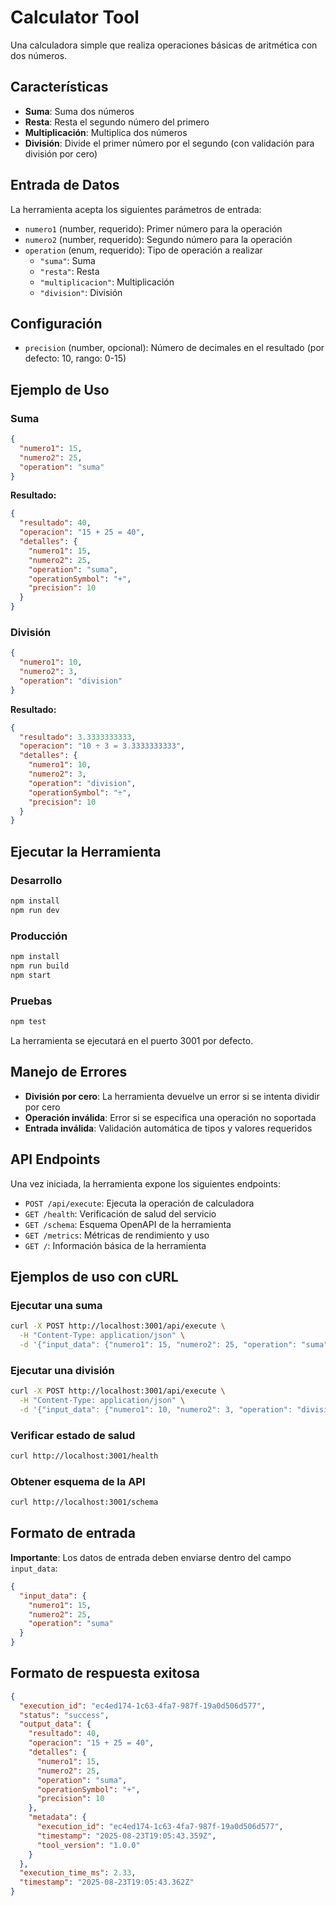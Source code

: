 # Calculator Tool

Una calculadora simple que realiza operaciones básicas de aritmética con dos números.

## Características

- **Suma**: Suma dos números
- **Resta**: Resta el segundo número del primero
- **Multiplicación**: Multiplica dos números
- **División**: Divide el primer número por el segundo (con validación para división por cero)

## Entrada de Datos

La herramienta acepta los siguientes parámetros de entrada:

- `numero1` (number, requerido): Primer número para la operación
- `numero2` (number, requerido): Segundo número para la operación
- `operation` (enum, requerido): Tipo de operación a realizar
  - `"suma"`: Suma
  - `"resta"`: Resta
  - `"multiplicacion"`: Multiplicación
  - `"division"`: División

## Configuración

- `precision` (number, opcional): Número de decimales en el resultado (por defecto: 10, rango: 0-15)

## Ejemplo de Uso

### Suma
```json
{
  "numero1": 15,
  "numero2": 25,
  "operation": "suma"
}
```

**Resultado:**
```json
{
  "resultado": 40,
  "operacion": "15 + 25 = 40",
  "detalles": {
    "numero1": 15,
    "numero2": 25,
    "operation": "suma",
    "operationSymbol": "+",
    "precision": 10
  }
}
```

### División
```json
{
  "numero1": 10,
  "numero2": 3,
  "operation": "division"
}
```

**Resultado:**
```json
{
  "resultado": 3.3333333333,
  "operacion": "10 ÷ 3 = 3.3333333333",
  "detalles": {
    "numero1": 10,
    "numero2": 3,
    "operation": "division",
    "operationSymbol": "÷",
    "precision": 10
  }
}
```

## Ejecutar la Herramienta

### Desarrollo
```bash
npm install
npm run dev
```

### Producción
```bash
npm install
npm run build
npm start
```

### Pruebas
```bash
npm test
```

La herramienta se ejecutará en el puerto 3001 por defecto.

## Manejo de Errores

- **División por cero**: La herramienta devuelve un error si se intenta dividir por cero
- **Operación inválida**: Error si se especifica una operación no soportada
- **Entrada inválida**: Validación automática de tipos y valores requeridos

## API Endpoints

Una vez iniciada, la herramienta expone los siguientes endpoints:

- `POST /api/execute`: Ejecuta la operación de calculadora
- `GET /health`: Verificación de salud del servicio
- `GET /schema`: Esquema OpenAPI de la herramienta
- `GET /metrics`: Métricas de rendimiento y uso
- `GET /`: Información básica de la herramienta

## Ejemplos de uso con cURL

### Ejecutar una suma
```bash
curl -X POST http://localhost:3001/api/execute \
  -H "Content-Type: application/json" \
  -d '{"input_data": {"numero1": 15, "numero2": 25, "operation": "suma"}}'
```

### Ejecutar una división
```bash
curl -X POST http://localhost:3001/api/execute \
  -H "Content-Type: application/json" \
  -d '{"input_data": {"numero1": 10, "numero2": 3, "operation": "division"}}'
```

### Verificar estado de salud
```bash
curl http://localhost:3001/health
```

### Obtener esquema de la API
```bash
curl http://localhost:3001/schema
```

## Formato de entrada

**Importante**: Los datos de entrada deben enviarse dentro del campo `input_data`:

```json
{
  "input_data": {
    "numero1": 15,
    "numero2": 25,
    "operation": "suma"
  }
}
```

## Formato de respuesta exitosa

```json
{
  "execution_id": "ec4ed174-1c63-4fa7-987f-19a0d506d577",
  "status": "success",
  "output_data": {
    "resultado": 40,
    "operacion": "15 + 25 = 40",
    "detalles": {
      "numero1": 15,
      "numero2": 25,
      "operation": "suma",
      "operationSymbol": "+",
      "precision": 10
    },
    "metadata": {
      "execution_id": "ec4ed174-1c63-4fa7-987f-19a0d506d577",
      "timestamp": "2025-08-23T19:05:43.359Z",
      "tool_version": "1.0.0"
    }
  },
  "execution_time_ms": 2.33,
  "timestamp": "2025-08-23T19:05:43.362Z"
}